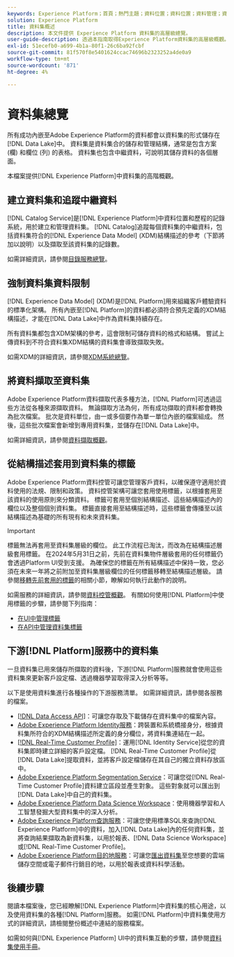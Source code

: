 ```yaml
---
keywords: Experience Platform；首頁；熱門主題；資料位置；資料位置；資料管理；資料管理；譜系；譜系；資料型別；資料型別；資料型別
solution: Experience Platform
title: 資料集概述
description: 本文件提供 Experience Platform 資料集的高層級總覽。
user-guide-description: 透過本指南取得Experience Platform資料集的高層級概觀。 在此處瞭解如何建立資料集、強制執行資料限制，以及將資料擷取到資料集中。
exl-id: 51ecefb0-a699-4b1a-80f1-26c6ba92fcbf
source-git-commit: 81f570f8e5401624ccac74696b2323252a4de0a9
workflow-type: tm+mt
source-wordcount: '871'
ht-degree: 4%

---
```


# 資料集總覽

所有成功內嵌至Adobe Experience Platform的資料都會以資料集的形式儲存在[!DNL Data Lake]中。 資料集是資料集合的儲存和管理結構，通常是包含方案 (欄) 和欄位 (列) 的表格。 資料集也包含中繼資料，可說明其儲存資料的各個層面。

本檔案提供[!DNL Experience Platform]中資料集的高階概觀。

## 建立資料集和追蹤中繼資料

[!DNL Catalog Service]是[!DNL Experience Platform]中資料位置和歷程的記錄系統，用於建立和管理資料集。 [!DNL Catalog]追蹤每個資料集的中繼資料，包括資料集符合的[!DNL Experience Data Model] (XDM)結構描述的參考（下節將加以說明）以及擷取至該資料集的記錄數。

如需詳細資訊，請參閱[目錄服務總覽](../home.md)。

## 強制資料集資料限制

[!DNL Experience Data Model] (XDM)是[!DNL Platform]用來組織客戶體驗資料的標準化架構。 所有內嵌至[!DNL Platform]的資料都必須符合預先定義的XDM結構描述，才能在[!DNL Data Lake]中作為資料集持續存在。

所有資料集都包含XDM架構的參考，這會限制可儲存資料的格式和結構。 嘗試上傳資料到不符合資料集XDM結構的資料集會導致擷取失敗。

如需XDM的詳細資訊，請參閱[XDM系統總覽](../../xdm/home.md)。

## 將資料擷取至資料集

Adobe Experience Platform資料擷取代表多種方法，[!DNL Platform]可透過這些方法從各種來源擷取資料。 無論擷取方法為何，所有成功擷取的資料都會轉換為批次檔案。 批次是資料單位，由一或多個要作為單一單位內嵌的檔案組成。 然後，這些批次檔案會新增到專用資料集，並儲存在[!DNL Data Lake]中。

如需詳細資訊，請參閱[資料擷取概觀](../../ingestion/home.md)。

## 從結構描述套用到資料集的標籤

Adobe Experience Platform資料控管可讓您管理客戶資料，以確保遵守適用於資料使用的法規、限制和政策。 資料控管架構可讓您套用使用標籤，以根據套用至該資料的使用原則來分類資料。 標籤可套用至個別結構描述、這些結構描述內的欄位以及整個個別資料集。 標籤直接套用至結構描述時，這些標籤會傳播至以該結構描述為基礎的所有現有和未來資料集。

>[!IMPORTANT]
>
>標籤無法再套用至資料集層級的欄位。 此工作流程已淘汰，而改為在結構描述層級套用標籤。 在2024年5月31日之前，先前在資料集物件層級套用的任何標籤仍會透過Platform UI受到支援。 為確保您的標籤在所有結構描述中保持一致，您必須在未來一年將之前附加至資料集層級欄位的任何標籤移轉至結構描述層級。 請參閱[移轉先前套用的標籤](../../data-governance/e2e.md#migrate-labels)的相關小節，瞭解如何執行此動作的說明。

如需服務的詳細資訊，請參閱[資料控管概觀](../../data-governance/home.md)。 有關如何使用[!DNL Platform]中使用標籤的步驟，請參閱下列指南：

* [在UI中管理標籤](../../data-governance/labels/user-guide.md)
* [在API中管理資料集標籤](../../data-governance/labels/dataset-api.md)

## 下游[!DNL Platform]服務中的資料集

一旦資料集已用來儲存所擷取的資料後，下游[!DNL Platform]服務就會使用這些資料集來更新客戶設定檔、透過機器學習取得深入分析等等。

以下是使用資料集進行各種操作的下游服務清單。 如需詳細資訊，請參閱各服務的檔案。

* [[!DNL Data Access API]](../../data-access/home.md)：可讓您存取及下載儲存在資料集中的檔案內容。
* [Adobe Experience Platform Identity服務](../../identity-service/home.md)：跨裝置和系統橋接身分，根據資料集所符合的XDM結構描述所定義的身分欄位，將資料集連結在一起。
* [[!DNL Real-Time Customer Profile]](../../profile/home.md)：運用[!DNL Identity Service]從您的資料集即時建立詳細的客戶設定檔。 [!DNL Real-Time Customer Profile]從[!DNL Data Lake]提取資料，並將客戶設定檔儲存在其自己的獨立資料存放區中。
* [Adobe Experience Platform Segmentation Service](../../segmentation/home.md)：可讓您從[!DNL Real-Time Customer Profile]資料建立區段並產生對象。 這些對象就可以匯出到[!DNL Data Lake]中自己的資料集。
* [Adobe Experience Platform Data Science Workspace](../../data-science-workspace/home.md)：使用機器學習和人工智慧發掘大型資料集中的深入分析。
* [Adobe Experience Platform查詢服務](../../query-service/home.md)：可讓您使用標準SQL來查詢[!DNL Experience Platform]中的資料，加入[!DNL Data Lake]內的任何資料集，並將查詢結果擷取為新資料集，以用於報表、[!DNL Data Science Workspace]或[!DNL Real-Time Customer Profile]。
* [Adobe Experience Platform目的地服務](../../destinations/home.md)：可讓您[匯出資料集](/help/destinations/ui/export-datasets.md)至您想要的雲端儲存空間或電子郵件行銷目的地，以用於報表或資料科學活動。

## 後續步驟

閱讀本檔案後，您已經瞭解[!DNL Experience Platform]中資料集的核心用途，以及使用資料集的各種[!DNL Platform]服務。 如需[!DNL Platform]中資料集使用方式的詳細資訊，請檢閱整份概述中連結的服務檔案。

如需如何與[!DNL Experience Platform] UI中的資料集互動的步驟，請參閱[資料集使用手冊](user-guide.md)。
